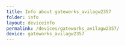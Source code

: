 ```yaml
---
title: Info about gateworks_avilagw2357
folder: info
layout: deviceinfo
permalink: /devices/gateworks_avilagw2357/
device: gateworks_avilagw2357
---
```

